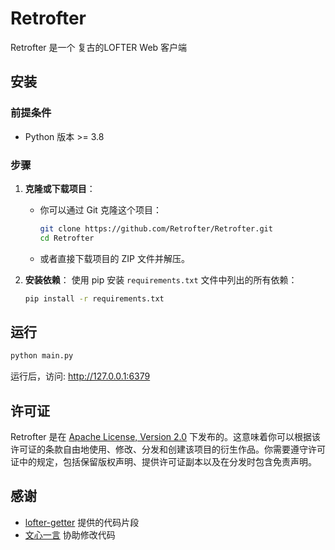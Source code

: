 # Retrofter

Retrofter 是一个 复古的LOFTER Web 客户端

## 安装

### 前提条件

- Python 版本 >= 3.8

### 步骤

1. **克隆或下载项目**：
   - 你可以通过 Git 克隆这个项目：
     ```bash
     git clone https://github.com/Retrofter/Retrofter.git
     cd Retrofter
     ```
   - 或者直接下载项目的 ZIP 文件并解压。

2. **安装依赖**：
   使用 pip 安装 `requirements.txt` 文件中列出的所有依赖：
   ```bash
   pip install -r requirements.txt
   ```

## 运行

```bash
python main.py
```

运行后，访问: http://127.0.0.1:6379

## 许可证

Retrofter 是在 [Apache License, Version 2.0](LICENSE) 下发布的。这意味着你可以根据该许可证的条款自由地使用、修改、分发和创建该项目的衍生作品。你需要遵守许可证中的规定，包括保留版权声明、提供许可证副本以及在分发时包含免责声明。

## 感谢

- [lofter-getter](https://github.com/SrakhiuMeow/lofter-getter) 提供的代码片段
- [文心一言](https://yiyan.baidu.com/) 协助修改代码
 
